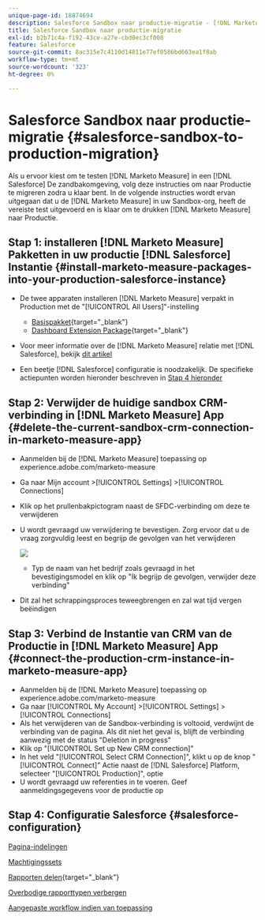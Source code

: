 ```yaml
---
unique-page-id: 18874694
description: Salesforce Sandbox naar productie-migratie - [!DNL Marketo Measure] - Productdocumentatie
title: Salesforce Sandbox naar productie-migratie
exl-id: b2b71c4a-f192-43ce-a27e-cbd0ec3cf008
feature: Salesforce
source-git-commit: 8ac315e7c4110d14811e77ef0586bd663ea1f8ab
workflow-type: tm+mt
source-wordcount: '323'
ht-degree: 0%

---
```


# Salesforce Sandbox naar productie-migratie {#salesforce-sandbox-to-production-migration}

Als u ervoor kiest om te testen [!DNL Marketo Measure] in een [!DNL Salesforce] De zandbakomgeving, volg deze instructies om naar Productie te migreren zodra u klaar bent. In de volgende instructies wordt ervan uitgegaan dat u de [!DNL Marketo Measure] in uw Sandbox-org, heeft de vereiste test uitgevoerd en is klaar om te drukken [!DNL Marketo Measure] naar Productie.

## Stap 1: installeren [!DNL Marketo Measure] Pakketten in uw productie [!DNL Salesforce] Instantie {#install-marketo-measure-packages-into-your-production-salesforce-instance}

* De twee apparaten installeren [!DNL Marketo Measure] verpakt in Production met de &quot;[!UICONTROL All Users]&quot;-instelling

   * [Basispakket](https://appexchange.salesforce.com/appxListingDetail?listingId=a0N3000000B3KLuEAN){target="_blank"}
   * [Dashboard Extension Package](https://login.salesforce.com/packaging/installPackage.apexp?p0=04t610000001jI6){target="_blank"}

* Voor meer informatie over de [!DNL Marketo Measure] relatie met [!DNL Salesforce], bekijk [dit artikel](/help/configuration-and-setup/marketo-measure-and-salesforce/how-marketo-measure-and-salesforce-interact.md)
* Een beetje [!DNL Salesforce] configuratie is noodzakelijk. De specifieke actiepunten worden hieronder beschreven in [Stap 4 hieronder](#salesforce-configuration)

## Stap 2: Verwijder de huidige sandbox CRM-verbinding in [!DNL Marketo Measure] App {#delete-the-current-sandbox-crm-connection-in-marketo-measure-app}

* Aanmelden bij de [!DNL Marketo Measure] toepassing op experience.adobe.com/marketo-measure
* Ga naar Mijn account >[!UICONTROL Settings] >[!UICONTROL Connections]
* Klik op het prullenbakpictogram naast de SFDC-verbinding om deze te verwijderen
* U wordt gevraagd uw verwijdering te bevestigen. Zorg ervoor dat u de vraag zorgvuldig leest en begrijp de gevolgen van het verwijderen

  ![](assets/salesforce-sandbox-to-production-migration-1.png)

   * Typ de naam van het bedrijf zoals gevraagd in het bevestigingsmodel en klik op &quot;Ik begrijp de gevolgen, verwijder deze verbinding&quot;
* Dit zal het schrappingsproces teweegbrengen en zal wat tijd vergen beëindigen

## Stap 3: Verbind de Instantie van CRM van de Productie in [!DNL Marketo Measure] App {#connect-the-production-crm-instance-in-marketo-measure-app}

* Aanmelden bij de [!DNL Marketo Measure] toepassing op experience.adobe.com/marketo-measure
* Ga naar [!UICONTROL My Account] >[!UICONTROL Settings] > [!UICONTROL Connections]
* Als het verwijderen van de Sandbox-verbinding is voltooid, verdwijnt de verbinding van de pagina. Als dit niet het geval is, blijft de verbinding aanwezig met de status &quot;Deletion in progress&quot;
* Klik op &quot;[!UICONTROL Set up New CRM connection]&quot;
* In het veld &quot;[!UICONTROL Select CRM Connection]&quot;, klikt u op de knop &quot;[!UICONTROL Connect]&quot; Actie naast de [!DNL Salesforce] Platform, selecteer &quot;[!UICONTROL Production]&quot;, optie
* U wordt gevraagd uw referenties in te voeren. Geef aanmeldingsgegevens voor de productie op

## Stap 4: Configuratie Salesforce {#salesforce-configuration}

[Pagina-indelingen](/help/configuration-and-setup/marketo-measure-and-salesforce/page-layout-instructions.md)

[Machtigingssets](/help/configuration-and-setup/marketo-measure-and-salesforce/marketo-measure-permission-sets.md)

[Rapporten delen](https://help.salesforce.com/articleView?id=analytics_share_folder.htm&amp;type=0){target="_blank"}

[Overbodige rapporttypen verbergen](/help/configuration-and-setup/marketo-measure-and-salesforce/hiding-unnecessary-report-types.md)

[Aangepaste workflow indien van toepassing](/help/advanced-marketo-measure-features/custom-revenue-amount/using-a-custom-revenue-amount-field.md)
